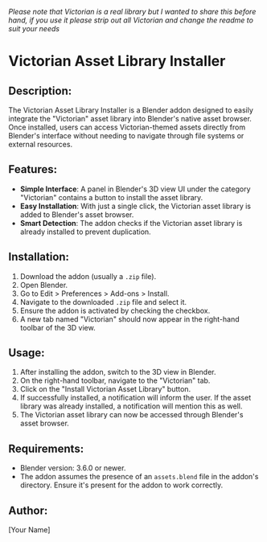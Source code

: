 _Please note that Victorian is a real library but I wanted to share this before hand, if you use it please strip out all Victorian and change the readme to suit your needs_

# Victorian Asset Library Installer

## Description:

The Victorian Asset Library Installer is a Blender addon designed to easily integrate the "Victorian" asset library into Blender's native asset browser. Once installed, users can access Victorian-themed assets directly from Blender's interface without needing to navigate through file systems or external resources.

## Features:

- **Simple Interface**: A panel in Blender's 3D view UI under the category "Victorian" contains a button to install the asset library.
- **Easy Installation**: With just a single click, the Victorian asset library is added to Blender's asset browser.
- **Smart Detection**: The addon checks if the Victorian asset library is already installed to prevent duplication.

## Installation:

1. Download the addon (usually a `.zip` file).
2. Open Blender.
3. Go to Edit > Preferences > Add-ons > Install.
4. Navigate to the downloaded `.zip` file and select it.
5. Ensure the addon is activated by checking the checkbox.
6. A new tab named "Victorian" should now appear in the right-hand toolbar of the 3D view.

## Usage:

1. After installing the addon, switch to the 3D view in Blender.
2. On the right-hand toolbar, navigate to the "Victorian" tab.
3. Click on the "Install Victorian Asset Library" button.
4. If successfully installed, a notification will inform the user. If the asset library was already installed, a notification will mention this as well.
5. The Victorian asset library can now be accessed through Blender's asset browser.

## Requirements:

- Blender version: 3.6.0 or newer.
- The addon assumes the presence of an `assets.blend` file in the addon's directory. Ensure it's present for the addon to work correctly.

## Author:

\[Your Name\]

